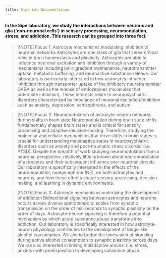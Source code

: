 ```yaml
---
title: Sipe Lab Documentation
---
```

#### In the Sipe laboratory, we study the interactions between neurons and glia ('non-neuronal cells') in sensory processing, neuromodulation, stress, and addiction. This research can be grouped into three foci:


> [!NOTE] Focus 1: Astrocyte mechanisms modulating inhibition of neuronal networks
> Astrocytes are one class of glia that serve critical roles in brain homeostasis and plasticity. Astrocytes are able to influence neuronal excitation and inhibition through a variety of mechanisms including ionic gradient maintenance, neurotransmitter uptake, metabolic buffering, and neuroactive substance release. Our laboratory is particularly interested in how astrocytes influence inhibition through transporter uptake of the inhibitory neurotransmitter GABA as well as the release of endozepines (molecules that potentiate inhibition). These interests relate to neuropsychiatric disorders characterized by imbalance of neuronal excitation/inhibition such as anxiety, depression, schizophrenia, and autism. 


> [!NOTE] Focus 2: Neuromodulation of astrocyte-neuron networks during shifts in brain state
> Neuromodulation during brain state shifts fundamentally shapes brain states and is critical for sensory processing and adaptive decision-making. Therefore, studying the molecular and cellular mechanisms that drive shifts in brain states is crucial for understanding maladaptive states in neuropsychiatric disorders such as anxiety and post-traumatic stress disorder (i.e. PTSD). Despite the breadth of work studying neuromodulation from a neuronal perspective, relatively little is known about neuromodulation of astrocytes and their subsequent influence over neuronal circuits. Our laboratory is specifically interested in the effects of the neuromodulator, norepinephrine (NE), on both astrocytes and neurons, and how these effects shape sensory processing, decision-making, and learning in dynamic environments. 


> [!NOTE] Focus 3: Astrocyte mechanisms underlying the development of addiction
> Bidirectional signaling between astrocytes and neurons occurs across diverse spatiotemporal scales from synaptic transmission on the order of milliseconds to synaptic plasticity on the order of days. Astrocyte-neuron signaling is therefore a potential mechanism by which acute substance abuse transforms into addiction. Our laboratory is specifically interested in how astrocyte-neuron physiology contributes to the development of binge-like alcohol consumption. We aim to bridge the timescales of signaling during active alcohol consumption to synaptic plasticity across days. We are also interested in linking maladaptive arousal (i.e. stress, anxiety) with predisposition to developing substance abuse.
